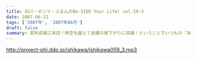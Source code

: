 ```yaml
---
title: 石川・ホンマ・ぶるんのBe-SIDE Your Life! vol.59-3
date: 2007-06-22
tags: ['2007年', '2007年06月']
draft: false
summary: 変則収録三本目！時空を越えて金曜の昼下がりに収録！ということでいつもの「あの人」は多いに遅刻することに．．．集合時間に起床したらしいです．．．さあさ、ここからはネタ祭りとなっております。NAMAE
---
```


http://project-phi.ddo.jp/ishikawa/ishikawa059_3.mp3
